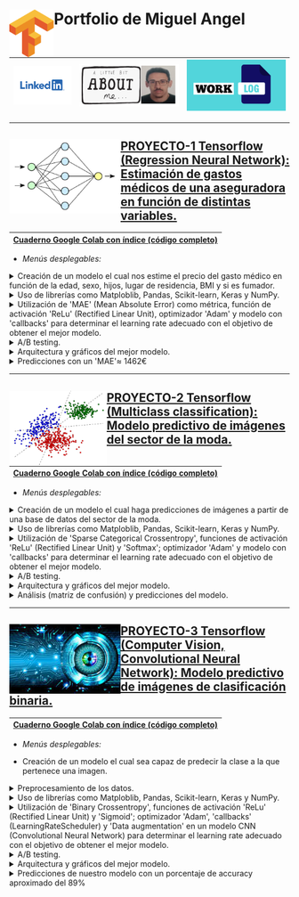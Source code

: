 # <img align="left" width="80" src="https://github.com/Miqquelangel/Portfolio-Miguel-Angel/blob/main/Imagen/descarga%20(2).png"> Portfolio de Miguel Angel 

|[<img width="130" src="https://github.com/Miqquelangel/Portfolio-Miguel-Angel/blob/main/Imagen/descarga.png">](https://www.linkedin.com/in/miguel-%C3%A1ngel-mulas-rodr%C3%ADguez-a679b3216/)|[<img width="220" src="https://github.com/Miqquelangel/Portfolio-Miguel-Angel/blob/main/Imagen/about%20me.png">](https://github.com/Miqquelangel/Portfolio-Miguel-Angel/tree/main/ABOUT%20ME)|[<img width="220" src="https://github.com/Miqquelangel/Portfolio-Miguel-Angel/blob/main/LOG/log.PNG">](https://github.com/Miqquelangel/Portfolio-Miguel-Angel/tree/main/LOG)|
|---|---|---|

---
## [PROYECTO-1 Tensorflow <img align="left" width="200" src="https://github.com/Miqquelangel/Portfolio-Miguel-Angel/blob/main/Imagen/a.png"> (Regression Neural Network): Estimación de gastos médicos de una aseguradora en función de distintas variables.](https://github.com/Miqquelangel/Portfolio-Miguel-Angel/blob/main/Predicci%C3%B3n_de_gastos_m%C3%A9dicos.ipynb)
|[Cuaderno Google Colab con índice (código completo)](https://colab.research.google.com/github/Miqquelangel/Portfolio-Miguel-Angel/blob/main/Predicci%C3%B3n_de_gastos_m%C3%A9dicos.ipynb)|
|---|

* *Menús desplegables:*

<details>
<summary>Creación de un modelo el cual nos estime el precio del gasto médico en función de la edad, sexo, hijos, lugar de residencia, BMI y si es fumador.</summary>
<br>
<img src="https://github.com/Miqquelangel/Portfolio-Miguel-Angel/blob/main/Imagen/Captura.PNG">
</details>

<details>
<summary>Uso de librerías como Matploblib, Pandas, Scikit-learn, Keras y NumPy.</summary>
<br>
<ul><li>Gráfico donde se muestra el Learning Rate:</li>
</ul><img src="https://github.com/Miqquelangel/Portfolio-Miguel-Angel/blob/main/Imagen/lr.png">
  <ul><li>Gráfico del 'MAE' respecto el Learning Rate:</li>
</ul><img src="https://github.com/Miqquelangel/Portfolio-Miguel-Angel/blob/main/Imagen/descarga%20(1).png">
</details>

<details>
<summary>Utilización de 'MAE' (Mean Absolute Error) como métrica, función de activación 'ReLu' (Rectified Linear Unit), optimizador 'Adam' y modelo con 'callbacks' para determinar el learning rate adecuado con el objetivo de obtener el mejor modelo.</summary>
<br>
<img src="https://github.com/Miqquelangel/Portfolio-Miguel-Angel/blob/main/Imagen/callback.PNG">
</details>

<details>
<summary>A/B testing.</summary>
<br>
<img width="1700" src="https://github.com/Miqquelangel/Portfolio-Miguel-Angel/blob/main/Imagen/COMPARISION.PNG">
</details>

<details>
<summary>Arquitectura y gráficos del mejor modelo.</summary>
<br>
<ul><li>Sumario:</li>
</ul><img width="600" src="https://github.com/Miqquelangel/Portfolio-Miguel-Angel/blob/main/Imagen/summary.PNG">
  <ul><li>Layers:</li>
</ul><img width="600" src="https://github.com/Miqquelangel/Portfolio-Miguel-Angel/blob/main/Imagen/layers.PNG">
</details>

<details>
<summary>Predicciones con un 'MAE'≈ 1462€ </summary>
<br>
<img width="300" src="https://github.com/Miqquelangel/Portfolio-Miguel-Angel/blob/main/Imagen/mae.PNG">
</details>

---

## [PROYECTO-2 Tensorflow <img align="left" width="175" src="https://github.com/Miqquelangel/Portfolio-Miguel-Angel/blob/main/Imagen/proyecto2/portada%20proyecto.jpeg"> (Multiclass classification): Modelo predictivo de imágenes del sector de la moda.](https://github.com/Miqquelangel/Portfolio-Miguel-Angel/blob/main/Modelo_predictivo_de_im%C3%A1genes_del_sector_de_la_moda.ipynb)
|[Cuaderno Google Colab con índice (código completo)](https://colab.research.google.com/github/Miqquelangel/Portfolio-Miguel-Angel/blob/main/Modelo_predictivo_de_im%C3%A1genes_del_sector_de_la_moda.ipynb)|
|---|

* *Menús desplegables:*

<details>
<summary>Creación de un modelo el cual haga predicciones de imágenes a partir de una base de datos del sector de la moda.</summary>
<br>
<img src="https://github.com/Miqquelangel/Portfolio-Miguel-Angel/blob/main/Imagen/proyecto2/data1.PNG">
</details>

<details>
<summary>Uso de librerías como Matploblib, Pandas, Scikit-learn, Keras y NumPy.</summary>
<br>
<ul><li>Gráfico donde se muestra el Learning Rate:</li>
</ul><img src="https://github.com/Miqquelangel/Portfolio-Miguel-Angel/blob/main/Imagen/proyecto2/lr.PNG">
  <ul><li>Gráfico de los parámetros Loss, Accuracy y Learning Rate:</li>
</ul><img src="https://github.com/Miqquelangel/Portfolio-Miguel-Angel/blob/main/Imagen/proyecto2/loss.PNG">
</details>

<details>
<summary>Utilización de 'Sparse Categorical Crossentropy', funciones de activación 'ReLu' (Rectified Linear Unit) y 'Softmax'; optimizador 'Adam' y modelo con 'callbacks' para determinar el learning rate adecuado con el objetivo de obtener el mejor modelo.</summary>
<br>
<img src="https://github.com/Miqquelangel/Portfolio-Miguel-Angel/blob/main/Imagen/proyecto2/callback.PNG">
</details>

<details>
<summary>A/B testing.</summary>
<br>
<ul><li>Modelo_1:</li>
</ul><img width="900" src="https://github.com/Miqquelangel/Portfolio-Miguel-Angel/blob/main/Imagen/proyecto2/comparision%201.PNG">
  <ul><li>Modelo_3:</li>
</ul><img width="900" src="https://github.com/Miqquelangel/Portfolio-Miguel-Angel/blob/main/Imagen/proyecto2/comparision%202.PNG">
</details>

<details>
<summary>Arquitectura y gráficos del mejor modelo.</summary>
<br>
<ul><li>Sumario:</li>
</ul><img width="600" src="https://github.com/Miqquelangel/Portfolio-Miguel-Angel/blob/main/Imagen/proyecto2/sumario.PNG">
  <ul><li>Layers:</li>
</ul><img width="600" src="https://github.com/Miqquelangel/Portfolio-Miguel-Angel/blob/main/Imagen/proyecto2/layers.PNG">
</details>

<details>
<summary>Análisis (matriz de confusión) y predicciones del modelo. </summary>
<br>
<ul><li>Matriz de confusión:</li>
</ul><img width="1000" src="https://github.com/Miqquelangel/Portfolio-Miguel-Angel/blob/main/Imagen/proyecto2/matriz.PNG">
  <ul><li>Predicciones:</li>
</ul><img width="1200" src="https://github.com/Miqquelangel/Portfolio-Miguel-Angel/blob/main/Imagen/proyecto2/predicciones.png">
</details>

---

## [PROYECTO-3 Tensorflow <img align="left" width="200" src="https://github.com/Miqquelangel/Portfolio-Miguel-Angel/blob/main/Imagen/proyecto%203/PORTADA.jpg"> (Computer Vision, Convolutional Neural Network): Modelo predictivo de imágenes de clasificación binaria.](https://github.com/Miqquelangel/Portfolio-Miguel-Angel/blob/main/Modelo_predicitivo_de_im%C3%A1genes_de_clasificaci%C3%B3n_binaria.ipynb)
|[Cuaderno Google Colab con índice (código completo)](https://github.com/Miqquelangel/Portfolio-Miguel-Angel/blob/main/Modelo_predicitivo_de_im%C3%A1genes_de_clasificaci%C3%B3n_binaria.ipynb)|
|---|

* *Menús desplegables:*

* Creación de un modelo el cual sea capaz de predecir la clase a la que pertenece una imagen.

<details>
<summary>Preprocesamiento de los datos.</summary>
<br>
<img src="https://github.com/Miqquelangel/Portfolio-Miguel-Angel/blob/main/Imagen/proyecto%203/preprocesamiento.PNG">
</details>

<details>
<summary>Uso de librerías como Matploblib, Pandas, Scikit-learn, Keras y NumPy.</summary>
<br>
<ul><li>Gráfico donde se muestra el Learning Rate:</li>
</ul><img src="https://github.com/Miqquelangel/Portfolio-Miguel-Angel/blob/main/Imagen/proyecto%203/lr.PNG">
  <ul><li>Gráfico de los parámetros Loss, Accuracy y Learning Rate:</li>
</ul><img src="https://github.com/Miqquelangel/Portfolio-Miguel-Angel/blob/main/Imagen/proyecto%203/lossacc.PNG">
</details>

<details>
<summary>Utilización de 'Binary Crossentropy', funciones de activación 'ReLu' (Rectified Linear Unit) y 'Sigmoid'; optimizador 'Adam', 'callbacks' (LearningRateScheduler) y 'Data augmentation' en un modelo CNN (Convolutional Neural Network) para determinar el learning rate adecuado con el objetivo de obtener el mejor modelo.</summary>
<br>
<img src="https://github.com/Miqquelangel/Portfolio-Miguel-Angel/blob/main/Imagen/proyecto%203/modelo.PNG">
</details>

<details>
<summary>A/B testing.</summary>
<br>
<ul><li>Modelo_1:</li>
</ul><img width="900" src="https://github.com/Miqquelangel/Portfolio-Miguel-Angel/blob/main/Imagen/proyecto%203/modelo1.PNG">
  <ul><li>Modelo_experimental:</li>
</ul><img width="900" src="https://github.com/Miqquelangel/Portfolio-Miguel-Angel/blob/main/Imagen/proyecto%203/modeloexperimental.PNG">
</details>

<details>
<summary>Arquitectura y gráficos del mejor modelo.</summary>
<br>
<ul><li>Sumario:</li>
</ul><img width="600" src="https://github.com/Miqquelangel/Portfolio-Miguel-Angel/blob/main/Imagen/proyecto%203/summary.PNG">
  <ul><li>Layers:</li>
</ul><img width="600" src="https://github.com/Miqquelangel/Portfolio-Miguel-Angel/blob/main/Imagen/proyecto%203/layers.PNG">
</details>

<details>
<summary>Predicciones de nuestro modelo con un porcentaje de accuracy aproximado del 89% </summary>
<br>
<ul><li>Predicción clase 0:</li>
</ul><img width="600" src="https://github.com/Miqquelangel/Portfolio-Miguel-Angel/blob/main/Imagen/proyecto%203/pred1.PNG">
  <ul><li>Predicción clase 1:</li>
</ul><img width="600" src="https://github.com/Miqquelangel/Portfolio-Miguel-Angel/blob/main/Imagen/proyecto%203/pred2.PNG">
</details>
